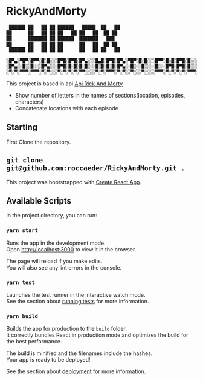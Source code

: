 # RickyAndMorty

```bash
 ██████ ██   ██ ██ ██████   █████  ██   ██ 
██      ██   ██ ██ ██   ██ ██   ██  ██ ██  
██      ███████ ██ ██████  ███████   ███   
██      ██   ██ ██ ██      ██   ██  ██ ██  
 ██████ ██   ██ ██ ██      ██   ██ ██   ██

░█▀▄░▀█▀░█▀▀░█░█░░░█▀█░█▀█░█▀▄░░░█▄█░█▀█░█▀▄░▀█▀░█░█░░░█▀▀░█░█░█▀█░█░░░█░░░█▀▀░█▀█░█▀▀░█▀▀
░█▀▄░░█░░█░░░█▀▄░░░█▀█░█░█░█░█░░░█░█░█░█░█▀▄░░█░░░█░░░░█░░░█▀█░█▀█░█░░░█░░░█▀▀░█░█░█░█░█▀▀
░▀░▀░▀▀▀░▀▀▀░▀░▀░░░▀░▀░▀░▀░▀▀░░░░▀░▀░▀▀▀░▀░▀░░▀░░░▀░░░░▀▀▀░▀░▀░▀░▀░▀▀▀░▀▀▀░▀▀▀░▀░▀░▀▀▀░▀▀▀
```

This project is based in api [Api Rick And Morty](https://rickandmortyapi.com/)
- Show number of letters in the names of sections(location, episodes, characters)
- Concatenate locations with each episode

## Starting

First Clone the repository.

## `git clone git@github.com:roccaeder/RickyAndMorty.git .`

This project was bootstrapped with [Create React App](https://github.com/facebook/create-react-app).

## Available Scripts

In the project directory, you can run:

### `yarn start`

Runs the app in the development mode.\
Open [http://localhost:3000](http://localhost:3000) to view it in the browser.

The page will reload if you make edits.\
You will also see any lint errors in the console.

### `yarn test`

Launches the test runner in the interactive watch mode.\
See the section about [running tests](https://facebook.github.io/create-react-app/docs/running-tests) for more information.

### `yarn build`

Builds the app for production to the `build` folder.\
It correctly bundles React in production mode and optimizes the build for the best performance.

The build is minified and the filenames include the hashes.\
Your app is ready to be deployed!

See the section about [deployment](https://facebook.github.io/create-react-app/docs/deployment) for more information.
